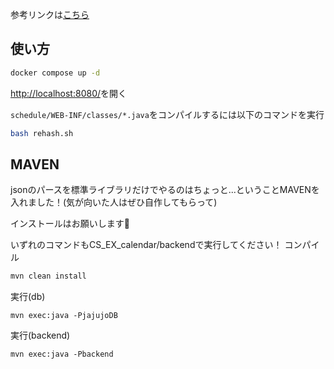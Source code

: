 参考リンクは[こちら](https://www.javadrive.jp/servlet/schedule/)

## 使い方
```bash
docker compose up -d
```
[http://localhost:8080/](http://localhost:8080/)を開く

`schedule/WEB-INF/classes/*.java`をコンパイルするには以下のコマンドを実行
```bash
bash rehash.sh
```


## MAVEN

jsonのパースを標準ライブラリだけでやるのはちょっと...ということMAVENを入れました！(気が向いた人はぜひ自作してもらって)

インストールはお願いします🥹


いずれのコマンドもCS_EX_calendar/backendで実行してください！
コンパイル
```bash
mvn clean install
```
実行(db)
```
mvn exec:java -PjajujoDB
```
実行(backend)
```
mvn exec:java -Pbackend 
```
